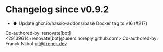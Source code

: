 # Changelog since v0.9.2
- ⬆️ Update ghcr.io/hassio-addons/base Docker tag to v16 (#217)

Co-authored-by: renovate[bot] <29139614+renovate[bot]@users.noreply.github.com>
Co-authored-by: Franck Nijhof <git@frenck.dev> 
